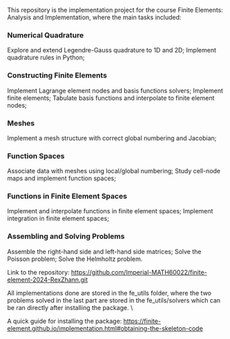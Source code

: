 This repository is the implementation project for the course Finite Elements: Analysis and Implementation, where the main tasks included:

### Numerical Quadrature
Explore and extend Legendre-Gauss quadrature to 1D and 2D;
Implement quadrature rules in Python;

### Constructing Finite Elements
Implement Lagrange element nodes and basis functions solvers;
Implement finite elements;
Tabulate basis functions and interpolate to finite element nodes;

### Meshes
Implement a mesh structure with correct global numbering and Jacobian;

### Function Spaces
Associate data with meshes using local/global numbering;
Study cell-node maps and implement function spaces;

### Functions in Finite Element Spaces
Implement and interpolate functions in finite element spaces;
Implement  integration in finite element spaces;

### Assembling and Solving Problems
Assemble the right-hand side and left-hand side matrices;
Solve the Poisson problem;
Solve the Helmholtz problem.

Link to the repository: https://github.com/Imperial-MATH60022/finite-element-2024-RexZhann.git

All implementations done are stored in the fe_utils folder, where the two problems solved in the last part are stored in the fe_utils/solvers which can be ran directly after installing the package.
\

A quick guide for installing the package: https://finite-element.github.io/implementation.html#obtaining-the-skeleton-code
